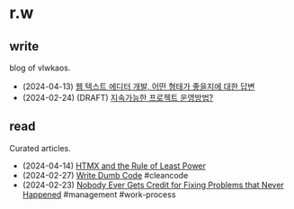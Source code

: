 # r.w

## write

blog of vlwkaos.

- (2024-04-13) [웹 텍스트 에디터 개발, 어떤 형태가 좋을지에 대한 답변](notes/웹%20텍스트%20에디터%20개발,%20어떤%20형태가%20좋을지에%20대한%20답변.md)
- (2024-02-24) (DRAFT) [지속가능한 프로젝트 운영방법?](notes/지속가능한%20프로젝트%20운영방법?.md)

## read

Curated articles.

- (2024-04-14) [HTMX and the Rule of Least Power](https://blog.gypsydave5.com/posts/2024/4/12/htmx-and-the-rule-of-least-power/)
- (2024-02-27) [Write Dumb Code](https://matthewrocklin.com/write-dumb-code.html) #cleancode
- (2024-02-23) [Nobody Ever Gets Credit for Fixing Problems that Never Happened](https://web.mit.edu/nelsonr/www/Repenning=Sterman_CMR_su01_.pdf) #management #work-process
